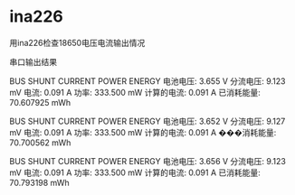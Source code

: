 # ina226
用ina226检查18650电压电流输出情况

串口输出结果

BUS	SHUNT	CURRENT	POWER	ENERGY
电池电压: 3.655 V
分流电压: 9.123 mV
电流: 0.091 A
功率: 333.500 mW
计算的电流: 0.091 A
已消耗能量: 70.607925 mWh

BUS	SHUNT	CURRENT	POWER	ENERGY
电池电压: 3.652 V
分流电压: 9.127 mV
电流: 0.091 A
功率: 333.500 mW
计算的电流: 0.091 A
���消耗能量: 70.700562 mWh

BUS	SHUNT	CURRENT	POWER	ENERGY
电池电压: 3.656 V
分流电压: 9.123 mV
电流: 0.091 A
功率: 333.500 mW
计算的电流: 0.091 A
已消耗能量: 70.793198 mWh
